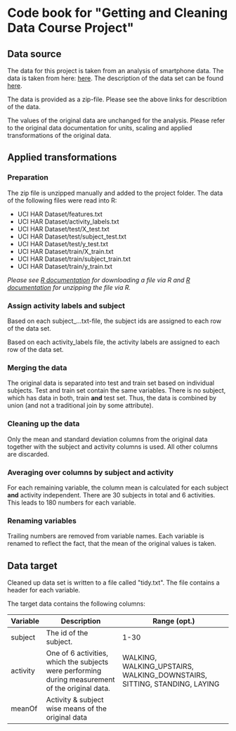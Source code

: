 # Code book for "Getting and Cleaning Data Course Project"

## Data source

The data for this project is taken from an analysis of smartphone data. The data is taken from here: [here](https://d396qusza40orc.cloudfront.net/getdata%2Fprojectfiles%2FUCI%20HAR%20Dataset.zip). The description of the data set can be found [here](http://archive.ics.uci.edu/ml/datasets/Human+Activity+Recognition+Using+Smartphones).

The data is provided as a zip-file. Please see the above links for describtion of the data.

The values of the original data are unchanged for the analysis. Please refer to the original data documentation for units, scaling and applied transformations of the original data.

## Applied transformations

### Preparation

The zip file is unzipped manually and added to the project folder. The data of the following files were read into R:

- UCI HAR Dataset/features.txt
- UCI HAR Dataset/activity_labels.txt
- UCI HAR Dataset/test/X_test.txt
- UCI HAR Dataset/test/subject_test.txt
- UCI HAR Dataset/test/y_test.txt
- UCI HAR Dataset/train/X_train.txt
- UCI HAR Dataset/train/subject_train.txt
- UCI HAR Dataset/train/y_train.txt

_Please see [R documentation](https://stat.ethz.ch/R-manual/R-devel/library/utils/html/download.file.html) for downloading a file via R and [R documentation](https://stat.ethz.ch/R-manual/R-devel/library/utils/html/unzip.html) for unzipping the file via R._

### Assign activity labels and subject

Based on each subject_...txt-file, the subject ids are assigned to each row of the data set.

Based on each activity_labels file, the activity labels are assigned to each row of the data set.

### Merging the data

The original data is separated into test and train set based on individual subjects. Test and train set contain the same variables. There is no subject, which has data in both, train **and** test set. Thus, the data is combined by union (and not a traditional join by some attribute).

### Cleaning up the data

Only the mean and standard deviation columns from the original data together with the subject and activity columns is used. All other columns are discarded.

### Averaging over columns by subject and activity

For each remaining variable, the column mean is calculated for each subject **and** activity independent. There are 30 subjects in total and 6 activities. This leads to 180 numbers for each variable.

### Renaming variables

Trailing numbers are removed from variable names. Each variable is renamed to reflect the fact, that the mean of the original values is taken.

## Data target

Cleaned up data set is written to a file called "tidy.txt". The file contains a header for each variable.

The target data contains the following columns:

|Variable|Description|Range (opt.)|
|---|---|---|
|subject|The id of the subject.|1-30|
|activity|One of 6 activities, which the subjects were performing during measurement of the original data.|WALKING, WALKING_UPSTAIRS, WALKING_DOWNSTAIRS, SITTING, STANDING, LAYING|
|meanOf<original variable name>|Activity & subject wise means of the original data||
